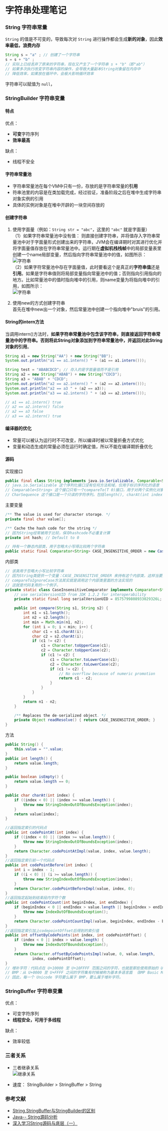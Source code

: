 # 字符串处理笔记

### String 字符串常量

`String` 的值是不可变的，导致每次对 `String` 进行操作都会生成**新的对象**，因此**效率最低，浪费内存**
```Java
String s = "a" ; // 创建了一个字符串
s = s + "b" ;    
// 实际上已经丢弃了原来的字符串，现在又产生了一个字符串 s + "b"（即"ab"）
// 如果多次执行改变字符串内容的操作，会导致大量副本String对象留在内存中
// 降低效率，如果放在循环中，会极大影响循环效率
```

字符串可以赋值为 `null`，

### StringBuilder 字符串变量

#### 特点

优点：

* **可变**字符序列
* **效率最高**

缺点：

* 线程不安全

#### 字符串常量池

* 字符串常量池在每个VM中只有一份，存放的是字符串常量的**引用**
* 符串池里的内容是在类加载完成，经过验证，准备阶段之后在堆中生成字符串对象实例的引用
* 具体的实例对象是在堆中开辟的一块空间存放的

#### 创建字符串

1. 使用字面量（例如：`String str = "abc"`，这里的 `"abc"` 就是字面量）  
（1）如果字符串常量池中没有值： 则直接创建字符串，并将值存入字符串常量池中对于字面量形式创建出来的字符串，JVM会在编译期时对其进行优化并将字面量值存放在字符串常量池中。运行期在**虚拟机栈栈帧**中的局部变量表里创建一个name局部变量，然后指向字符串常量池中的值，如图所示：
![字符串](./img/StringAndStringBuilder-string-pool.webp)  
（2）如果字符常量池中存在字面量值，此时要看这个是真正的**字符串值**还是**引用**。如果是字符串值则将局部变量指向常量池中的值；否则指向引用指向的地方。比如常量池中的值时指向堆中的引用，则name变量为将指向堆中的引用，如图所示：  
![字符串](./img/StringAndStringBuilder-string-pool2.webp)  

2. 使用new的方式创建字符串  
首先在堆中new出一个对象，然后常量池中创建一个指向堆中"bruis"的引用。

#### String的intern方法

当调用intern()方法时，**如果字符串常量池中包含该字符串，则直接返回字符串常量池中的字符串。否则将此String对象添加到字符串常量池中，并返回对此String对象的引用**。
```Java
String a1 = new String("AA") + new String("BB");
System.out.println("a1 == a1.intern() " + (a1 == a1.intern()));

String test = "ABABCDCD"; // 存入的是字面量值而不是引用
String a2 = new String("ABAB") + new String("CDCD");
String a3 = "ABAB" + "CDCD";
System.out.println("a2 == a2.intern() " + (a2 == a2.intern()));
System.out.println("a2 == a3 " + (a2 == a3));
System.out.println("a3 == a2.intern() " + (a3 == a2.intern()));

// a1 == a1.intern() true
// a2 == a2.intern() false
// a2 == a3 false
// a3 == a2.intern() true
```

#### 编译器的优化

* 常量可以被认为运行时不可改变，所以编译时被以常量折叠方式优化
* 变量和动态生成的常量必须在运行时确定值，所以不能在编译期折叠优化


#### 源码

实现接口
```Java
public final class String implements java.io.Serializable, Comparable<String>, CharSequence {...}
// java.io.Serializable 这个序列化接口没有任何方法和域，仅用于标识序列化的语意
// Comparable<String> 这个接口只有一个compareTo(T 0)接口，用于对两个实例化对象比较大小
// CharSequence 这个接口是一个只读的字符序列。包括length(), charAt(int index), subSequence(int start, int end)这几个API接口，StringBuffer和StringBuild也是实现了改接口
```

主要变量
```Java
/** The value is used for character storage. */
private final char value[];

/** Cache the hash code for the string */
// 因为String经常被用于比较，保存hashcode不必重复计算
private int hash; // Default to 0

// 持有一个静态内部类，用于忽略大小写得比较两个字符串
public static final Comparator<String> CASE_INSENSITIVE_ORDER = new CaseInsensitiveComparator();
```

内部类
```Java
// 该类用于忽略大小写比较字符串
// 因为String类提供一个变量：CASE_INSENSITIVE_ORDER 来持有这个内部类，这样当要比较两个String时可以通过这个变量来调用
// compareToIgnoreCase方法其实就是调用这个内部类里面的方法实现的
// 这就是代码复用的一个例子。
private static class CaseInsensitiveComparator implements Comparator<String>, java.io.Serializable {
    // use serialVersionUID from JDK 1.2.2 for interoperability
    private static final long serialVersionUID = 8575799808933029326L;

    public int compare(String s1, String s2) {
        int n1 = s1.length();
        int n2 = s2.length();
        int min = Math.min(n1, n2);
        for (int i = 0; i < min; i++) {
            char c1 = s1.charAt(i);
            char c2 = s2.charAt(i);
            if (c1 != c2) {
                c1 = Character.toUpperCase(c1);
                c2 = Character.toUpperCase(c2);
                if (c1 != c2) {
                    c1 = Character.toLowerCase(c1);
                    c2 = Character.toLowerCase(c2);
                    if (c1 != c2) {
                        // No overflow because of numeric promotion
                        return c1 - c2;
                    }
                }
            }
        }
        return n1 - n2;
    }

    /** Replaces the de-serialized object. */
    private Object readResolve() { return CASE_INSENSITIVE_ORDER; }
}
```

方法
```Java
public String() {
    this.value = "".value;
}
public int length() {
    return value.length;
}

public boolean isEmpty() {
    return value.length == 0;
}

public char charAt(int index) {
    if ((index < 0) || (index >= value.length)) {
        throw new StringIndexOutOfBoundsException(index);
    }
    return value[index];
}

//返回指定索引的代码点
public int codePointAt(int index) {
    if ((index < 0) || (index >= value.length)) {
        throw new StringIndexOutOfBoundsException(index);
    }
    return Character.codePointAtImpl(value, index, value.length);
}
//返回指定索引前一个代码点
public int codePointBefore(int index) {
    int i = index - 1;
    if ((i < 0) || (i >= value.length)) {
        throw new StringIndexOutOfBoundsException(index);
    }
    return Character.codePointBeforeImpl(value, index, 0);
}
//返回指定起始到结束段内字符个数
public int codePointCount(int beginIndex, int endIndex) {
    if (beginIndex < 0 || endIndex > value.length || beginIndex > endIndex) {
        throw new IndexOutOfBoundsException();
    }
    return Character.codePointCountImpl(value, beginIndex, endIndex - beginIndex);
}
//返回指定索引加上codepointOffset后得到的索引值
public int offsetByCodePoints(int index, int codePointOffset) {
    if (index < 0 || index > value.length) {
        throw new IndexOutOfBoundsException();
    }
    return Character.offsetByCodePointsImpl(value, 0, value.length,
            index, codePointOffset);
}
// 增补字符：代码点在 U+10000 至 U+10FFFF 范围之间的字符，也就是那些使用原始的 Unicode 的 16 位设计无法表示的字符。
// BMP：从 U+0000 至 U+FFFF 之间的字符集有时候被称为基本多语言面 （BMP Basic Multilingual Plane ）。
// 因此，每一个 Unicode 字符要么属于 BMP，要么属于增补字符。
```


### StringBuffer 字符串变量

优点：

* 可变字符序列
* **线程安全，可用于多线程**

缺点：

* 效率较低

### 三者关系

* 三者继承关系  
![继承关系](./img/StringAndStringBuilder-inherit.webp)

* 速度： StringBuilder > StringBuffer > String


### 参考文献

* [String,StringBuffer与StringBuilder的区别](https://blog.csdn.net/weixin_41101173/article/details/79677982)
* [Java-- String源码分析](https://www.cnblogs.com/listenfwind/p/8450241.html)
* [深入学习String源码与底层（一）](https://blog.csdn.net/CoderBruis/article/details/94884673)
